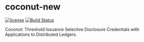 # coconut-new
[![license](https://img.shields.io/badge/license-BSD-brightgreen.svg)](https://github.com/asonnino/coconut/blob/master/LICENSE)
[![Build Status](https://travis-ci.org/asonnino/coconut-new.svg?branch=master)](https://travis-ci.org/asonnino/coconut-new)

Coconut: Threshold Issuance Selective Disclosure Credentials with Applications to Distributed Ledgers.
